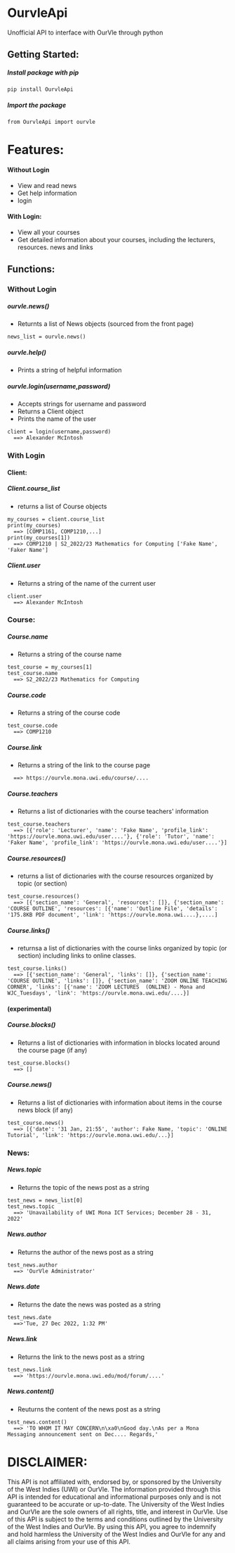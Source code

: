 # OurvleApi
Unofficial API to interface with OurVle through python

## Getting Started:
##### Install package with pip
```
pip install OurvleApi
```
##### Import the package
```
from OurvleApi import ourvle
```
# Features:
#### Without Login
- View and read news
- Get help information
- login
#### With Login:
- View all your courses
- Get detailed information about your courses, including the lecturers, resources. news and links

## Functions:
### Without Login

##### ourvle.news()

- Returnts a list of News objects (sourced from the front page)
```
news_list = ourvle.news()
```

##### ourvle.help()

- Prints a string of helpful information

##### ourvle.login(username,password)

- Accepts strings for username and password
- Returns a Client object
- Prints the name of the user
```
client = login(username,password)
  ==> Alexander McIntosh
```

### With Login
#### Client:

##### Client.course_list
- returns a list of Course objects
```
my_courses = client.course_list
print(my_courses)
  ==> [COMP1161, COMP1210,...]
print(my_courses[1])
  ==> COMP1210 | S2_2022/23 Mathematics for Computing ['Fake Name', 'Faker Name']
```

##### Client.user
- Returns a string of the name of the current user
```
client.user
  ==> Alexander McIntosh
```

### Course:
##### Course.name
- Returns a string of the course name
```
test_course = my_courses[1]
test_course.name
  ==> S2_2022/23 Mathematics for Computing
```
##### Course.code
- Returns a string of the course code
```
test_course.code
  ==> COMP1210
```
##### Course.link
- Returns a string of the link to the course page
```
  ==> https://ourvle.mona.uwi.edu/course/....
```
##### Course.teachers
- Returns a list of dictionaries with the course teachers' information
```
test_course.teachers
  ==> [{'role': 'Lecturer', 'name': 'Fake Name', 'profile_link': 'https://ourvle.mona.uwi.edu/user....'}, {'role': 'Tutor', 'name': 'Faker Name', 'profile_link': 'https://ourvle.mona.uwi.edu/user....'}]
```
##### Course.resources()
- returns a list of dictionaries with the course resources organized by topic (or section)
```
test_course.resources()
  ==> [{'section_name': 'General', 'resources': []}, {'section_name': 'COURSE OUTLINE', 'resources': [{'name': 'Outline File', 'details': '175.8KB PDF document', 'link': 'https://ourvle.mona.uwi....},....]
```
##### Course.links()
- returnsa a list of dictionaries with the course links organized by topic (or section) including links to online classes.
```
test_course.links()
  ==> [{'section_name': 'General', 'links': []}, {'section_name': 'COURSE OUTLINE', 'links': []}, {'section_name': 'ZOOM ONLINE TEACHING CORNER', 'links': [{'name': 'ZOOM LECTURES  (ONLINE) - Mona and WJC_Tuesdays', 'link': 'https://ourvle.mona.uwi.edu/....}]
```
#### (experimental)
##### Course.blocks()
- Returns a list of dictionaries with information in blocks located around the course page (if any)
```
test_course.blocks()
  ==> []
```
##### Course.news()
- Returns a list of dictionaries with information about items in the course news block (if any)
```
test_course.news()
  ==> [{'date': '31 Jan, 21:55', 'author': Fake Name, 'topic': 'ONLINE Tutorial', 'link': 'https://ourvle.mona.uwi.edu/...}]
```

### News:
##### News.topic
- Returns the topic of the news post as a string
```
test_news = news_list[0]
test_news.topic
  ==> 'Unavailability of UWI Mona ICT Services; December 28 - 31, 2022'
```
##### News.author
- Returns the author of the news post as a string
```
test_news.author
  ==> 'OurVle Administrator'
```
##### News.date
- Returns the date the news was posted as a string
```
test_news.date
  ==>'Tue, 27 Dec 2022, 1:32 PM'
```
##### News.link
- Returns the link to the news post as a string
```
test_news.link
  ==> 'https://ourvle.mona.uwi.edu/mod/forum/....'
```
##### News.content()
- Reuturns the content of the news post as a string
```
test_news.content()
  ==> 'TO WHOM IT MAY CONCERN\n\xa0\nGood day.\nAs per a Mona Messaging announcement sent on Dec.... Regards,'
```
# DISCLAIMER: 
This API is not affiliated with, endorsed by, or sponsored by the University of the West Indies (UWI) or OurVle. The information provided through this API is intended for educational and informational purposes only and is not guaranteed to be accurate or up-to-date. The University of the West Indies and OurVle are the sole owners of all rights, title, and interest in OurVle. Use of this API is subject to the terms and conditions outlined by the University of the West Indies and OurVle. By using this API, you agree to indemnify and hold harmless the University of the West Indies and OurVle for any and all claims arising from your use of this API.


